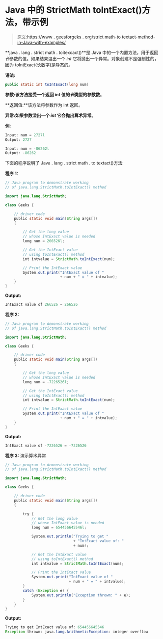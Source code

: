 # Java 中的 StrictMath toIntExact()方法，带示例

> 原文:[https://www . geesforgeks . org/strict math-to textact-method-in-Java-with-examples/](https://www.geeksforgeeks.org/strictmath-tointexact-method-in-java-with-examples/)

**java . lang . strict math . toitexcact()**是 Java 中的一个内置方法，用于返回*长*参数的值。如果结果溢出一个 *int* 它将抛出一个异常。对象创建不是强制性的，因为 toIntExact(长数字)是静态的。

**语法:**

```java
public static int toIntExact(long num)
```

**参数:**该方法接受一个返回 int 值的*长*类型的参数**数**。

**返回值:**该方法将参数作为 int 返回。

**异常:**如果参数溢出一个 *int* 它会抛出**算术异常**。

**例:**

```java
Input: num = 2727l
Output: 2727

Input: num = -86262l
Output: -86262

```

下面的程序说明了 Java . lang . strict math . to textact()方法:

**程序 1:**

```java
// Java program to demonstrate working
// of java.lang.StrictMath.toIntExact() method

import java.lang.StrictMath;

class Geeks {

    // driver code
    public static void main(String args[])
    {

        // Get the long value
        // whose IntExact value is needed
        long num = 266526l;

        // Get the IntExact value
        // using toIntExact() method
        int intvalue = StrictMath.toIntExact(num);

        // Print the IntExact value
        System.out.print("IntExact value of "
                         + num + " = " + intvalue);
    }
}
```

**Output:**

```java
IntExact value of 266526 = 266526

```

**程序 2:**

```java
// Java program to demonstrate working
// of java.lang.StrictMath.toIntExact() method

import java.lang.StrictMath;

class Geeks {

    // driver code
    public static void main(String args[])
    {

        // Get the long value
        // whose IntExact value is needed
        long num = -7226526l;

        // Get the IntExact value
        // using toIntExact() method
        int intvalue = StrictMath.toIntExact(num);

        // Print the IntExact value
        System.out.print("IntExact value of "
                         + num + " = " + intvalue);
    }
}
```

**Output:**

```java
IntExact value of -7226526 = -7226526

```

**程序 3:** 演示算术异常

```java
// Java program to demonstrate working
// of java.lang.StrictMath.toIntExact() method

import java.lang.StrictMath;

class Geeks {

    // driver code
    public static void main(String args[])
    {

        try {
            // Get the long value
            // whose IntExact value is needed
            long num = 654456645546l;

            System.out.println("Trying to get "
                               + "IntExact value of: "
                               + num);

            // Get the IntExact value
            // using toIntExact() method
            int intvalue = StrictMath.toIntExact(num);

            // Print the IntExact value
            System.out.print("IntExact value of "
                             + num + " = " + intvalue);
        }
        catch (Exception e) {
            System.out.println("Exception throwm: " + e);
        }
    }
}
```

**Output:**

```java
Trying to get IntExact value of: 654456645546
Exception throwm: java.lang.ArithmeticException: integer overflow

```
